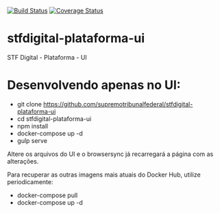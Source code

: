 [![Build Status](https://travis-ci.org/supremotribunalfederal/stfdigital-plataforma-ui.svg?branch=master)](https://travis-ci.org/supremotribunalfederal/stfdigital-plataforma-ui)
[![Coverage Status](https://coveralls.io/repos/github/supremotribunalfederal/stfdigital-plataforma-ui/badge.svg?branch=master)](https://coveralls.io/github/supremotribunalfederal/stfdigital-plataforma-ui?branch=master)

# stfdigital-plataforma-ui
STF Digital - Plataforma - UI

# Desenvolvendo apenas no UI:
- git clone https://github.com/supremotribunalfederal/stfdigital-plataforma-ui
- cd stfdigital-plataforma-ui
- npm install
- docker-compose up -d
- gulp serve

Altere os arquivos do UI e o browsersync já recarregará a página com as alterações.

Para recuperar as outras imagens mais atuais do Docker Hub, utilize periodicamente:
- docker-compose pull
- docker-compose up -d
